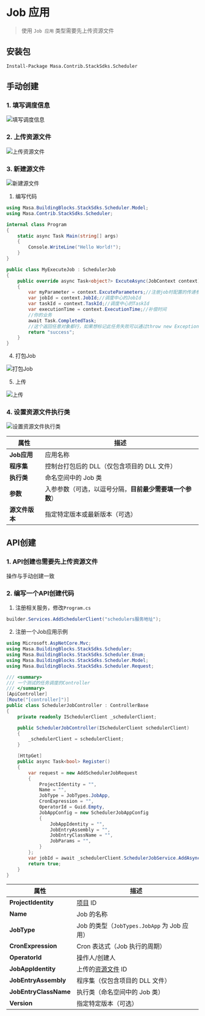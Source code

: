 # Job 应用

> 使用 `Job 应用` 类型需要先上传资源文件

## 安装包

```powershelll
Install-Package Masa.Contrib.StackSdks.Scheduler
```

## 手动创建

### 1. 填写调度信息

   ![填写调度信息](http://cdn.masastack.com/stack/doc/scheduler/rc1/resourceFiles_insert_detail.png)

### 2. 上传资源文件

<a id="upload_file"></a>

   ![上传资源文件](http://cdn.masastack.com/stack/doc/scheduler/rc1/resourceFiles.png)

### 3. 新建源文件

   ![新建源文件](http://cdn.masastack.com/stack/doc/scheduler/rc1/resourceFiles_insert.png)

   1. 编写代码

   ```csharp
   using Masa.BuildingBlocks.StackSdks.Scheduler.Model;
   using Masa.Contrib.StackSdks.Scheduler;

   internal class Program
   {
       static async Task Main(string[] args)
       {
           Console.WriteLine("Hello World!");
       }
   }

   public class MyExecuteJob : SchedulerJob
   {
       public override async Task<object?> ExcuteAsync(JobContext context)
       {
           var myParameter = context.ExcuteParameters;//注册job时配置的传递参数
           var jobId = context.JobId;//调度中心的JobId
           var taskId = context.TaskId;//调度中心的TaskId
           var executionTime = context.ExecutionTime;//补偿时间
           //你的业务
           await Task.CompletedTask;
           //这个返回任意对象都行，如果想标记此任务失败可以通过throw new Exception();
           return "success";
       }
   }
   ```

   4. 打包Job

   ![打包Job](http://cdn.masastack.com/stack/doc/scheduler/rc1/resourceFiles_release.png)

   5. 上传

   ![上传](http://cdn.masastack.com/stack/doc/scheduler/rc1/resourceFiles_upload.png)

### 4. 设置资源文件执行类

![设置资源文件执行类](http://cdn.masastack.com/stack/doc/scheduler/rc1/resourceFiles_insert_detail_2.png)

|**属性**     | **描述**                                                   |
|-------------|------------------------------------------------------------|
|**Job应用**  | 应用名称                                                    |
|**程序集**   | 控制台打包后的 DLL（仅包含项目的 DLL 文件）                  |
|**执行类**   | 命名空间中的 Job 类                                         |
|**参数**     | 入参参数（可选，以逗号分隔，**目前最少需要填一个参数**）    |
|**源文件版本** | 指定特定版本或最新版本（可选）                              |

## API创建

<a id="api_create"></a>

### 1. API创建也需要先上传资源文件

操作与手动创建一致

### 2. 编写一个API创建代码

   1. 注册相关服务，修改`Program.cs`

   ```csharp
   builder.Services.AddSchedulerClient("schedulers服务地址");
   ```

   2. 注册一个Job应用示例

   ```csharp
   using Microsoft.AspNetCore.Mvc;
   using Masa.BuildingBlocks.StackSdks.Scheduler;
   using Masa.BuildingBlocks.StackSdks.Scheduler.Enum;
   using Masa.BuildingBlocks.StackSdks.Scheduler.Model;
   using Masa.BuildingBlocks.StackSdks.Scheduler.Request;
   
   /// <summary>
   /// 一个测试的任务调度的Controller
   /// </summary>
   [ApiController]
   [Route("[controller]")]
   public class SchedulerJobController : ControllerBase
   {
       private readonly ISchedulerClient _schedulerClient;
   
       public SchedulerJobController(ISchedulerClient schedulerClient)
       {
           _schedulerClient = schedulerClient;
       }
   
       [HttpGet]
       public async Task<bool> Register()
       {
           var request = new AddSchedulerJobRequest
           {
               ProjectIdentity = "",
               Name = "",
               JobType = JobTypes.JobApp,
               CronExpression = "",
               OperatorId = Guid.Empty,
               JobAppConfig = new SchedulerJobAppConfig
               {
                   JobAppIdentity = "",
                   JobEntryAssembly = "",
                   JobEntryClassName = "",
                   JobParams = "",
               }
           };
           var jobId = await _schedulerClient.SchedulerJobService.AddAsync(request);
           return true;
       }
   } 
   ```
   
   | **属性**             | **描述**                               |
   |----------------------|--------------------------------------|
   | **ProjectIdentity**      | [项目](stack/pm/introduce) ID                      |
   | **Name**                 | Job 的名称                            |
   | **JobType**              | Job 的类型（`JobTypes.JobApp` 为 Job 应用） |
   | **CronExpression**       | Cron 表达式（Job 执行的周期）          |
   | **OperatorId**           | 操作人/创建人                         |
   | **JobAppIdentity**       | 上传的[资源文件](#upload_file) ID                      |
   | **JobEntryAssembly**     | 程序集（仅包含项目的 DLL 文件）        |
   | **JobEntryClassName**    | 执行类（命名空间中的 Job 类）          |
   | **Version**              | 指定特定版本（可选）                   |